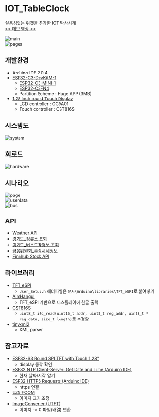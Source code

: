 # IOT_TableClock

실용성있는 위젯을 추가한 IOT 탁상시계  
[>> 데모 영상 <<](https://youtu.be/ioXnSMVBpDA)  

![main](./img/main.png)  
![pages](./img/pages.png)  

## 개발환경  
- Arduino IDE 2.0.4
- [ESP32-C3-DevKitM-1](https://docs.espressif.com/projects/esp-idf/en/latest/esp32c3/hw-reference/esp32c3/user-guide-devkitm-1.html)
    - [ESP32­-C3­-MINI-­1](https://www.espressif.com/sites/default/files/documentation/esp32-c3-mini-1_datasheet_en.pdf)
    - [ESP32-C3FN4](https://www.espressif.com/sites/default/files/documentation/esp32-c3_datasheet_en.pdf)
  - Partition Scheme : Huge APP (3MB)   
- [1.28 inch round Touch Display](https://www.waveshare.com/1.28inch-Touch-LCD.htm)
    - LCD controller : GC9A01
    - Touch controller : CST816S

## 시스템도
![system](./img/system.png)  

## 회로도
![hardware](./img/hardware.png)  

## 시나리오
![page](./img/page.png)  
![userdata](./img/userdata.png)  
![bus](./img/bus.png)  

## API
- [Weather API](https://openweathermap.org/)
- [경기도_정류소 조회](https://www.data.go.kr/iim/api/selectAPIAcountView.do)
- [경기도_버스도착정보 조회](https://www.data.go.kr/data/15080346/openapi.do)
- [금융위원회_주식시세정보](https://www.data.go.kr/iim/api/selectAPIAcountView.do)
- [Finnhub Stock API](https://finnhub.io/)

## 라이브러리
- [TFT_eSPI](https://github.com/Bodmer/TFT_eSPI)
  - `User_Setup.h` 헤더파일은 `문서\Arduino\libraries\TFT_eSPI`로 붙여넣기
- [AimHangul](https://blog.naver.com/PostView.nhn?isHttpsRedirect=true&blogId=sanguru&logNo=221854830624&parentCategoryNo=59&categoryNo=&viewDate=&isShowPopularPosts=false&from=postView)
  - TFT_eSPI 기반으로 디스플레이에 한글 출력
- [CST816S](https://github.com/fbiego/CST816S)
  - `uint8_t i2c_read(uint16_t addr, uint8_t reg_addr, uint8_t * reg_data, size_t length)`로 수정함
- [tinyxml2](https://github.com/leethomason/tinyxml2)
  - XML parser

## 참고자료
- [ESP32-S3 Round SPI TFT with Touch 1.28"](https://github.com/Makerfabs/ESP32-S3-Round-SPI-TFT-with-Touch-1.28)
  - display 동작 확인
- [ESP32 NTP Client-Server: Get Date and Time (Arduino IDE)](https://randomnerdtutorials.com/esp32-date-time-ntp-client-server-arduino/)
   - 현재 날짜/시각 알기
- [ESP32 HTTPS Requests (Arduino IDE)](https://randomnerdtutorials.com/esp32-https-requests/)
  - https 연결
- [EZGIFCOM](https://ezgif.com/)
  - 이미지 크기 조정
- [ImageConverter (UTFT)](http://www.rinkydinkelectronics.com/t_imageconverter565.php)
  - 이미지 -> C 파일(배열) 변환